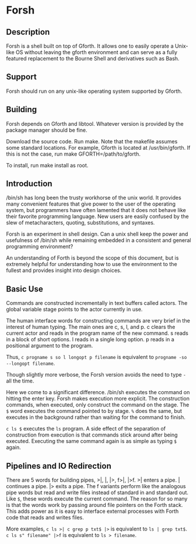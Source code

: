 # Forsh

## Description

Forsh is a shell built on top of Gforth. It allows one to easily operate a Unix-like OS without leaving the gforth environment and can serve as a fully featured replacement to the Bourne Shell and derivatives such as Bash.

## Support

Forsh should run on any unix-like operating system supported by Gforth.

## Building

Forsh depends on Gforth and libtool. Whatever version is provided by the package manager should be fine.

Download the source code. Run make. Note that the makefile assumes some standard locations. For example, Gforth is located at /usr/bin/gforth. If this is not the case, run make GFORTH=/path/to/gforth.

To install, run make install as root.

## Introduction

/bin/sh has long been the trusty workhorse of the unix world. It provides many convenient features that give power to the user of the operating system, but programmers have often lamented that it does not behave like their favorite programming language. New users are easily confused by the slew of metacharacters, quoting, substitutions, and syntaxes.

Forsh is an experiment in shell design. Can a unix shell keep the power and usefulness of /bin/sh while remaining embedded in a consistent and general programming environment?

An understanding of Forth is beyond the scope of this document, but is extremely helpful for understanding how to use the environment to the fullest and provides insight into design choices.

## Basic Use

Commands are constructed incrementally in text buffers called actors. The global variable stage points to the actor currently in use.

The human interface words for constructing commands are very brief in the interest of human typing. The main ones are c, s, l, and p. c clears the current actor and reads in the program name of the new command. s reads in a block of short options. l reads in a single long option. p reads in a positional argument to the program.

Thus, `c progname s so l longopt p filename` is equivalent to `progname -so --longopt filename`.

Though slightly more verbose, the Forsh version avoids the need to type `-` all the time.

Here we come to a significant difference. /bin/sh executes the command on hitting the enter key. Forsh makes execution more explicit. The construction commands, when executed, only construct the command on the stage. The `$` word executes the command pointed to by stage. `%` does the same, but executes in the background rather than waiting for the command to finish.

`c ls $` executes the `ls` program. A side effect of the separation of construction from execution is that commands stick around after being executed. Executing the same command again is as simple as typing `$` again.

## Pipelines and IO Redirection

There are 5 words for building pipes, >|, |, |>, f>|, |>f. >| enters a pipe. | continues a pipe. |> exits a pipe. The f variants perform like the analogous pipe words but read and write files instead of standard in and standard out. Like `$`, these words execute the current command. The reason for so many is that the words work by passing around file pointers on the Forth stack. This adds power as it is easy to interface external processes with Forth code that reads and writes files.

More examples, `c ls >| c grep p txt$ |>` is equivalent to `ls | grep txt$`.
`c ls s" filename" |>f` is equivalent to `ls > filename`.

